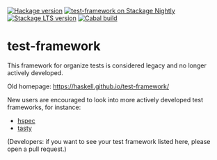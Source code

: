 [![Hackage version](https://img.shields.io/hackage/v/test-framework.svg?label=Hackage&color=informational)](http://hackage.haskell.org/package/test-framework)
[![test-framework on Stackage Nightly](https://stackage.org/package/test-framework/badge/nightly)](https://stackage.org/nightly/package/test-framework)
[![Stackage LTS version](https://www.stackage.org/package/test-framework/badge/lts?label=Stackage)](https://www.stackage.org/package/test-framework)
[![Cabal build](https://github.com/haskell/test-framework/workflows/Haskell-CI/badge.svg)](https://github.com/haskell/test-framework/actions)


test-framework
==============

This framework for organize tests is considered legacy and no longer actively developed.

Old homepage: https://haskell.github.io/test-framework/

New users are encouraged to look into more actively developed test frameworks,
for instance:

- [hspec](https://hackage.haskell.org/package/hspec)
- [tasty](https://hackage.haskell.or/package/tasty)

(Developers: if you want to see your test framework listed here, please open a pull request.)
